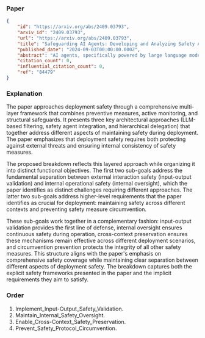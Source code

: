 ### Paper

```json
{
	"id": "https://arxiv.org/abs/2409.03793",
	"arxiv_id": "2409.03793",
	"url": "https://arxiv.org/abs/2409.03793",
	"title": "Safeguarding AI Agents: Developing and Analyzing Safety Architectures",
	"published_date": "2024-09-03T00:00:00.000Z",
	"abstract": "AI agents, specifically powered by large language models, have demonstrated exceptional capabilities in various applications where precision and efficacy are necessary. However, these agents come with inherent risks, including the potential for unsafe or biased actions, vulnerability to adversarial attacks, lack of transparency, and tendency to generate hallucinations. As AI agents become more prevalent in critical sectors of the industry, the implementation of effective safety protocols becomes increasingly important. This paper addresses the critical need for safety measures in AI systems, especially ones that collaborate with human teams. We propose and evaluate three frameworks to enhance safety protocols in AI agent systems: an LLM-powered input-output filter, a safety agent integrated within the system, and a hierarchical delegation-based system with embedded safety checks. Our methodology involves implementing these frameworks and testing them against a set of unsafe agentic use cases, providing a comprehensive evaluation of their effectiveness in mitigating risks associated with AI agent deployment. We conclude that these frameworks can significantly strengthen the safety and security of AI agent systems, minimizing potential harmful actions or outputs. Our work contributes to the ongoing effort to create safe and reliable AI applications, particularly in automated operations, and provides a foundation for developing robust guardrails to ensure the responsible use of AI agents in real-world applications.",
	"citation_count": 0,
	"influential_citation_count": 0,
	"ref": "84479"
}
```

### Explanation

The paper approaches deployment safety through a comprehensive multi-layer framework that combines preventive measures, active monitoring, and structural safeguards. It presents three key architectural approaches (LLM-based filtering, safety agent integration, and hierarchical delegation) that together address different aspects of maintaining safety during deployment. The paper emphasizes that deployment safety requires both protecting against external threats and ensuring internal consistency of safety measures.

The proposed breakdown reflects this layered approach while organizing it into distinct functional objectives. The first two sub-goals address the fundamental separation between external interaction safety (input-output validation) and internal operational safety (internal oversight), which the paper identifies as distinct challenges requiring different approaches. The latter two sub-goals address higher-level requirements that the paper identifies as crucial for deployment: maintaining safety across different contexts and preventing safety measure circumvention.

These sub-goals work together in a complementary fashion: input-output validation provides the first line of defense, internal oversight ensures continuous safety during operation, cross-context preservation ensures these mechanisms remain effective across different deployment scenarios, and circumvention prevention protects the integrity of all other safety measures. This structure aligns with the paper's emphasis on comprehensive safety coverage while maintaining clear separation between different aspects of deployment safety. The breakdown captures both the explicit safety frameworks presented in the paper and the implicit requirements they aim to satisfy.

### Order

1. Implement_Input-Output_Safety_Validation.
2. Maintain_Internal_Safety_Oversight.
3. Enable_Cross-Context_Safety_Preservation.
4. Prevent_Safety_Protocol_Circumvention.
